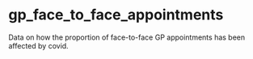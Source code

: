 # gp_face_to_face_appointments
Data on how the proportion of face-to-face GP appointments has been affected by covid.
